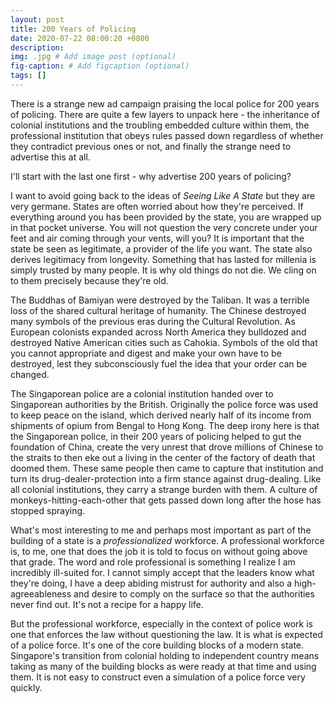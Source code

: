 ```yaml
---
layout: post
title: 200 Years of Policing
date: 2020-07-22 08:00:20 +0800
description: 
img: .jpg # Add image post (optional)
fig-caption: # Add figcaption (optional)
tags: []
---
```


There is a strange new ad campaign praising the local police for 200 years of policing. There are quite a few layers to unpack here - the inheritance of colonial institutions and the troubling embedded culture within them, the professional institution that obeys rules passed down regardless of whether they contradict previous ones or not, and finally the strange need to advertise this at all.

I'll start with the last one first - why advertise 200 years of policing?

I want to avoid going back to the ideas of _Seeing Like A State_ but they are very germane. States are often worried about how they're perceived. If everything around you has been provided by the state, you are wrapped up in that pocket universe. You will not question the very concrete under your feet and air coming through your vents, will you? It is important that the state be seen as legitimate, a provider of the life you want. The state also derives legitimacy from longevity. Something that has lasted for millenia is simply trusted by many people. It is why old things do not die. We cling on to them precisely because they're old.

The Buddhas of Bamiyan were destroyed by the Taliban. It was a terrible loss of the shared cultural heritage of humanity. The Chinese destroyed many symbols of the previous eras during the Cultural Revolution. As European colonists expanded across North America they bulldozed and destroyed Native American cities such as Cahokia. Symbols of the old that you cannot appropriate and digest and make your own have to be destroyed, lest they subconsciously fuel the idea that your order can be changed.

The Singaporean police are a colonial institution handed over to Singaporean authorities by the British. Originally the police force was used to keep peace on the island, which derived nearly half of its income from shipments of opium from Bengal to Hong Kong. The deep irony here is that the Singaporean police, in their 200 years of policing helped to gut the foundation of China, create the very unrest that drove millions of Chinese to the straits to then eke out a living in the center of the factory of death that doomed them. These same people then came to capture that institution and turn its drug-dealer-protection into a firm stance against drug-dealing. Like all colonial institutions, they carry a strange burden with them. A culture of monkeys-hitting-each-other that gets passed down long after the hose has stopped spraying.

What's most interesting to me and perhaps most important as part of the building of a state is a _professionalized_ workforce. A professional workforce is, to me, one that does the job it is told to focus on without going above that grade. The word and role professional is something I realize I am incredibly ill-suited for. I cannot simply accept that the leaders know what they're doing, I have a deep abiding mistrust for authority and also a high-agreeableness and desire to comply on the surface so that the authorities never find out. It's not a recipe for a happy life. 

But the professional workforce, especially in the context of police work is one that enforces the law without questioning the law. It is what is expected of a police force. It's one of the core building blocks of a modern state. Singapore's transition from colonial holding to independent country means taking as many of the building blocks as were ready at that time and using them. It is not easy to construct even a simulation of a police force very quickly.
